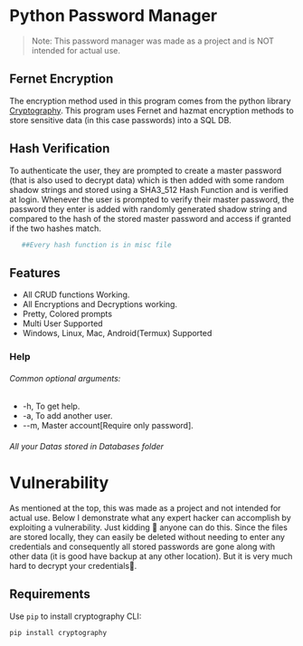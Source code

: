 # Python Password Manager
>Note: This password manager was made as a project and is NOT intended for actual use.

## Fernet Encryption

The encryption method used in this program comes from the python library [Cryptography](https://pypi.org/project/cryptography/). This program uses Fernet and hazmat encryption methods to store sensitive data (in this case passwords) into a SQL DB.

## Hash Verification
 To authenticate the user, they are prompted to create a master password (that is also used to decrypt data) which is then added with some random shadow strings and stored using a SHA3_512 Hash Function and is verified at login. Whenever the user is prompted to verify their master password, the password they enter is added with randomly generated shadow string and compared to the hash of the stored master password and access if granted if the two hashes match.
 ```python
    ##Every hash function is in misc file
 ```
 
## Features
* All CRUD functions Working.
* All Encryptions and Decryptions working.
* Pretty, Colored prompts
* Multi User Supported
* Windows, Linux, Mac, Android(Termux) Supported

### Help

###### Common optional arguments:
  * -h,         To get help.
  * -a,         To add another user.
  * --m,        Master account[Require only password].

###### All your Datas stored in Databases folder


# Vulnerability
As mentioned at the top, this was made as a project and not intended for actual use. Below I demonstrate what any expert hacker can accomplish by exploiting a vulnerability. Just kidding 🤪 anyone can do this. Since the files are stored locally, they can easily be deleted without needing to enter any credentials and consequently all stored passwords are gone along with other data (it is good have backup at any other location). But it is very much hard to decrypt your credentials🤟.

## Requirements
Use `pip` to install cryptography CLI:

    pip install cryptography